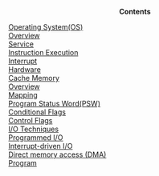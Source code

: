 <p align="center">
  <b>Contents</b>
</p>
<p>
  <a href="Operating-System.md">Operating System(OS)</a><br />
  &#09;<a href="Operating-System.md#overview">Overview</a><br />
  &#09;<a href="Operating-System.md#service">Service</a><br />
  &#09;<a href="Operating-System.md#instruction-execution">Instruction Execution</a><br />
  &#09;<a href="Operating-System.md#interrupt">Interrupt</a><br />
  <a href="Hardware.md">Hardware</a><br />
  <a href="Cache-Memory.md">Cache Memory</a><br />
  &#09;<a href="Cache-Memory.md#overview">Overview</a><br />
  &#09;<a href="Cache-Memory.md#mapping">Mapping</a><br />
  <a href="Program-Status-Word.md">Program Status Word(PSW)</a><br />
  &#09;<a href="Program-Status-Word.md#conditional-flags">Conditional Flags</a><br />
  &#09;<a href="Program-Status-Word.md#control-flags">Control Flags</a><br />
  <a href="IO-Techniques.md">I/O Techniques</a><br />
  &#09;<a href="IO-Techniques.md#programmed-io">Programmed I/O</a><br />
  &#09;<a href="IO-Techniques.md#interrupt-driven-io">Interrupt-driven I/O</a><br />
  &#09;<a href="IO-Techniques.md#direct-memory-access">Direct memory access (DMA)</a><br />
  <a href="Program.md">Program</a>
</p>
